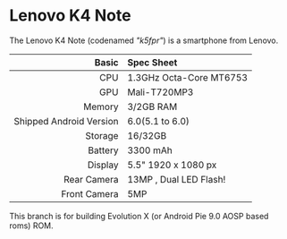 Lenovo K4 Note
==============

The Lenovo K4 Note (codenamed _"k5fpr"_) is a smartphone from Lenovo.

Basic        | Spec Sheet
-------:     |:-------------------------
CPU          | 1.3GHz Octa-Core MT6753 
GPU          | Mali-T720MP3
Memory       | 3/2GB RAM
Shipped Android Version | 6.0(5.1 to 6.0)
Storage      | 16/32GB
Battery      | 3300 mAh
Display      | 5.5" 1920 x 1080 px
Rear Camera  | 13MP , Dual LED Flash!
Front Camera | 5MP 


This branch is for building Evolution X (or Android Pie 9.0 AOSP based roms) ROM.
